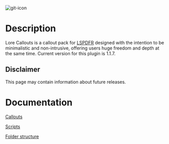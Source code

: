 ![git-icon](https://user-images.githubusercontent.com/88987864/211147151-0f4b2460-1c86-461b-8ddc-26b8147419db.png)

# Description

Lore Callouts is a callout pack for [LSPDFR](https://www.lcpdfr.com/lspdfr/index/) designed with the intention to be minimalistic and non-intrusive, offering users huge freedom and depth at the same time. Current version for this plugin is 1.1.7.

## Disclaimer
This page may contain information about future releases.

# Documentation

[Callouts](https://github.com/ZPhDevs/Lore-Callouts/wiki/Callouts/)

[Scripts](https://github.com/ZPhDevs/Lore-Callouts/wiki/Scripts/)

[Folder structure](https://github.com/ZPhDevs/Lore-Callouts/wiki/Folder-structure/)
